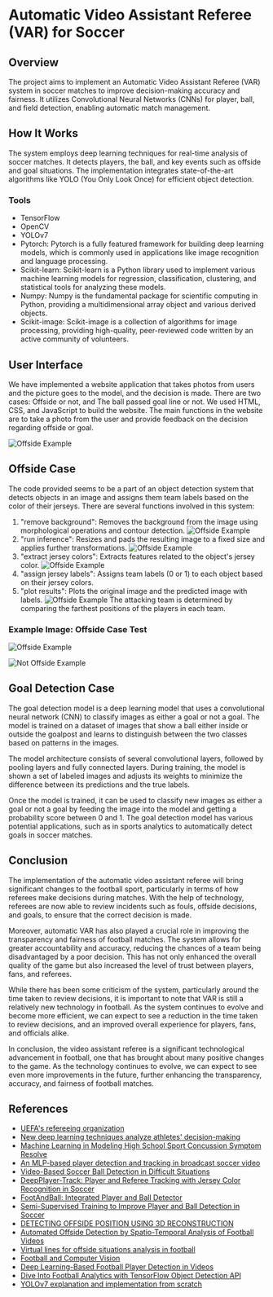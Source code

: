 # Automatic Video Assistant Referee (VAR) for Soccer

## Overview

The project aims to implement an Automatic Video Assistant Referee (VAR) system in soccer matches to improve decision-making accuracy and fairness. It utilizes Convolutional Neural Networks (CNNs) for player, ball, and field detection, enabling automatic match management.

## How It Works

The system employs deep learning techniques for real-time analysis of soccer matches. It detects players, the ball, and key events such as offside and goal situations. The implementation integrates state-of-the-art algorithms like YOLO (You Only Look Once) for efficient object detection.

### Tools

- TensorFlow
- OpenCV
- YOLOv7
- Pytorch: Pytorch is a fully featured framework for building deep learning models, which is commonly used in applications like image recognition and language processing.
- Scikit-learn: Scikit-learn is a Python library used to implement various machine learning models for regression, classification, clustering, and statistical tools for analyzing these models.
- Numpy: Numpy is the fundamental package for scientific computing in Python, providing a multidimensional array object and various derived objects.
- Scikit-image: Scikit-image is a collection of algorithms for image processing, providing high-quality, peer-reviewed code written by an active community of volunteers.

## User Interface

We have implemented a website application that takes photos from users and the picture goes to the model, and the decision is made. There are two cases: Offside or not, and The ball passed goal line or not. We used HTML, CSS, and JavaScript to build the website. The main functions in the website are to take a photo from the user and provide feedback on the decision regarding offside or goal.

![Offside Example](https://github.com/Avatar2001/Automated-Assistant-Video-Referee-VAR-/assets/71982844/afa0cd95-700c-47da-9d46-898d9ce2265c)

## Offside Case

The code provided seems to be a part of an object detection system that detects objects in an image and assigns them team labels based on the color of their jerseys. There are several functions involved in this system:

1. "remove background": Removes the background from the image using morphological operations and contour detection.
![Offside Example](https://github.com/Avatar2001/Automated-Assistant-Video-Referee-VAR-/assets/71982844/99e9182c-2a70-445f-90f0-97ca22eeafab)
2. "run inference": Resizes and pads the resulting image to a fixed size and applies further transformations.
![Offside Example](https://github.com/Avatar2001/Automated-Assistant-Video-Referee-VAR-/assets/71982844/99e9182c-2a70-445f-90f0-97ca22eeafab)
3. "extract jersey colors": Extracts features related to the object's jersey color.
![Offside Example](https://github.com/Avatar2001/Automated-Assistant-Video-Referee-VAR-/assets/71982844/c86cf8b0-905b-4db5-a497-5860d2b010c7)
4. "assign jersey labels": Assigns team labels (0 or 1) to each object based on their jersey colors.
5. "plot results": Plots the original image and the predicted image with labels.
![Offside Example](https://github.com/Avatar2001/Automated-Assistant-Video-Referee-VAR-/assets/71982844/8780ad7e-4f64-4cf8-a256-e058fa1c51c2)
The attacking team is determined by comparing the farthest positions of the players in each team.

### Example Image: Offside Case Test
![Offside Example](https://github.com/Avatar2001/Automated-Assistant-Video-Referee-VAR-/assets/71982844/9c56e16d-6778-444a-a2c5-dc24f2630116)

![Not Offside Example](https://github.com/Avatar2001/Automated-Assistant-Video-Referee-VAR-/assets/71982844/8ca1451d-f7b1-42aa-b89f-220dfba8a4ab)
## Goal Detection Case

The goal detection model is a deep learning model that uses a convolutional neural network (CNN) to classify images as either a goal or not a goal. The model is trained on a dataset of images that show a ball either inside or outside the goalpost and learns to distinguish between the two classes based on patterns in the images.

The model architecture consists of several convolutional layers, followed by pooling layers and fully connected layers. During training, the model is shown a set of labeled images and adjusts its weights to minimize the difference between its predictions and the true labels.

Once the model is trained, it can be used to classify new images as either a goal or not a goal by feeding the image into the model and getting a probability score between 0 and 1. The goal detection model has various potential applications, such as in sports analytics to automatically detect goals in soccer matches.

## Conclusion

The implementation of the automatic video assistant referee will bring significant changes to the football sport, particularly in terms of how referees make decisions during matches. With the help of technology, referees are now able to review incidents such as fouls, offside decisions, and goals, to ensure that the correct decision is made.

Moreover, automatic VAR has also played a crucial role in improving the transparency and fairness of football matches. The system allows for greater accountability and accuracy, reducing the chances of a team being disadvantaged by a poor decision. This has not only enhanced the overall quality of the game but also increased the level of trust between players, fans, and referees.

While there has been some criticism of the system, particularly around the time taken to review decisions, it is important to note that VAR is still a relatively new technology in football. As the system continues to evolve and become more efficient, we can expect to see a reduction in the time taken to review decisions, and an improved overall experience for players, fans, and officials alike.

In conclusion, the video assistant referee is a significant technological advancement in football, one that has brought about many positive changes to the game. As the technology continues to evolve, we can expect to see even more improvements in the future, further enhancing the transparency, accuracy, and fairness of football matches.

## References

- [UEFA's refereeing organization](https://www.marca.com/en/football/international-football/2018/03/03/5a9ac695268e3e265d8b45af.html)
- [New deep learning techniques analyze athletes' decision-making](https://www.sciencedaily.com/releases/2017/03/170306092708.htm)
- [Machine Learning in Modeling High School Sport Concussion Symptom Resolve](https://journals.lww.com/acsm-msse/Fulltext/2019/07000/Machine_Learning_in_Modeling_High_School_Sport.2.aspx)
- [An MLP-based player detection and tracking in broadcast soccer video](https://ieeexplore.ieee.org/document/6413398)
- [Video-Based Soccer Ball Detection in Difficult Situations](https://link.springer.com/chapter/10.1007/978-3-319-17548-5_2)
- [DeepPlayer-Track: Player and Referee Tracking with Jersey Color Recognition in Soccer](https://ieeexplore.ieee.org/stamp/stamp.jsp?arnumber=9739737)
- [FootAndBall: Integrated Player and Ball Detector](https://www.researchgate.net/publication/340044925_FootAndBall_Integrated_Player_and_Ball_Detector)
- [Semi-Supervised Training to Improve Player and Ball Detection in Soccer](https://openaccess.thecvf.com/content/CVPR2022W/CVSports/papers/Vandeghen_Semi-Supervised_Training_To_Improve_Player_and_Ball_Detection_in_Soccer_CVPRW_2022_paper.pdf)
- [DETECTING OFFSIDE POSITION USING 3D RECONSTRUCTION](https://lup.lub.lu.se/luur/download?func=downloadFile&recordOId=9030362&fileOId=9030364)
- [Automated Offside Detection by Spatio-Temporal Analysis of Football Videos](https://dl.acm.org/doi/pdf/10.1145/3475722.3482796)
- [Virtual lines for offside situations analysis in football](https://www.researchgate.net/publication/361073666_Virtual_lines_for_offside_situations_analysis_in_football)
- [Football and Computer Vision](https://web.unibas.it/bloisi/corsi/progettivep/soccer-player-detection.html)
- [Deep Learning-Based Football Player Detection in Videos](https://www.hindawi.com/journals/cin/2022/3540642/)
- [Dive Into Football Analytics with TensorFlow Object Detection API](https://neptune.ai/blog/dive-into-football-analytics-with-tensorflow-object-detection-api)
- [YOLOv7 explanation and implementation from scratch](https://www.kaggle.com/code/jobayerhossain/yolov7-explanation-and-implementation-from-scratch)
